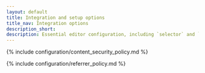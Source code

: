 ```yaml
---
layout: default
title: Integration and setup options
title_nav: Integration options
description_short:
description: Essential editor configuration, including `selector` and `plugins` keys.
---
```




{% include configuration/content_security_policy.md %}






{% include configuration/referrer_policy.md %}




